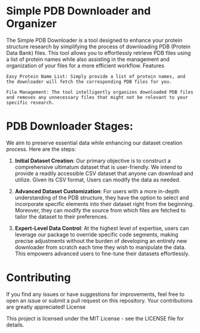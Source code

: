 # Simple PDB Downloader and Organizer

The Simple PDB Downloader is a tool designed to enhance your protein structure research by simplifying the process of downloading PDB (Protein Data Bank) files. This tool allows you to effortlessly retrieve PDB files using a list of protein names while also assisting in the management and organization of your files for a more efficient workflow.
Features

    Easy Protein Name List: Simply provide a list of protein names, and the downloader will fetch the corresponding PDB files for you.

    File Management: The tool intelligently organizes downloaded PDB files and removes any unnecessary files that might not be relevant to your specific research.

# PDB Downloader Stages:

We aim to preserve essential data while enhancing our dataset creation process. Here are the steps:

1. **Initial Dataset Creation**: Our primary objective is to construct a comprehensive ultimatum dataset that is user-friendly. We intend to provide a readily accessible CSV dataset that anyone can download and utilize. Given its CSV format, Users can modify the data as needed.

2. **Advanced Dataset Customization**: For users with a more in-depth understanding of the PDB structure, they have the option to select and incorporate specific elements into their dataset right from the beginning. Moreover, they can modify the source from which files are fetched to tailor the dataset to their preferences.

3. **Expert-Level Data Control**: At the highest level of expertise, users can leverage our package to override specific code segments, making precise adjustments without the burden of developing an entirely new downloader from scratch each time they wish to manipulate the data. This empowers advanced users to fine-tune their datasets effortlessly.
# Contributing

If you find any issues or have suggestions for improvements, feel free to open an issue or submit a pull request on this repository. Your contributions are greatly appreciated!
License

This project is licensed under the MIT License - see the LICENSE file for details.
